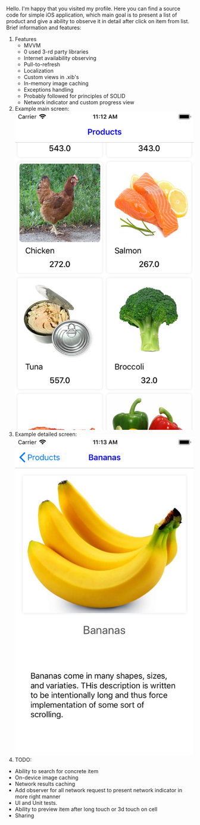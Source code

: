 Hello. I'm happy that you visited my profile. Here you can find a source code for simple iOS application, which main goal is to present a list of product and give a ability to observe it in detail after click on item from list.
Brief information and features:
1. Features
    * MVVM
    * 0 used 3-rd party libraries
    * Internet availability observing
    * Pull-to-refresh
    * Localization
    * Custom views in .xib's
    * In-memory image caching
    * Exceptions handling
    * Probably followed for principles of SOLID
    * Network indicator and custom progress view
2. Example main screen:
    ![Alt text](/screenshots/main.png?raw=true "Main screen")
3. Example detailed screen:
    ![Alt text](/screenshots/detailed.png?raw=true "Detailed screen")
4. TODO:
  - Ability to search for concrete item
  - On-device image caching
  - Network results caching
  - Add observer for all network request to present network indicator in more right manner
  - UI and Unit tests.
  - Ability to preview item after long touch or 3d touch on cell
  - Sharing
